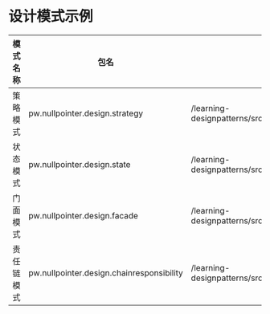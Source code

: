 # 设计模式示例

| 模式名称 | 包名                           | 测试类入口                                                   |
| -------- | ------------------------------ | ------------------------------------------------------------ |
| 策略模式 | pw.nullpointer.design.strategy | /learning-designpatterns/src/test/java/pw/nullpointer/strategy |
| 状态模式 | pw.nullpointer.design.state    | /learning-designpatterns/src/test/java/pw/nullpointer/state  |
| 门面模式 | pw.nullpointer.design.facade   | /learning-designpatterns/src/test/java/pw/nullpointer/facade |
| 责任链模式 | pw.nullpointer.design.chainresponsibility   | /learning-designpatterns/src/test/java/pw/nullpointer/chain |
